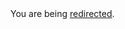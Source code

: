 <html><body>You are being <a href="https://raw.githubusercontent.com/jorgebucaran/hyperapp/master/README.md">redirected</a>.</body></html>